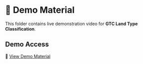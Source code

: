 # 🎥 Demo Material

This folder contains live demonstration video for **GTC Land Type Classification**.

## Demo Access
🔗 [View Demo Material](https://drive.google.com/drive/folders/1Dx3kBqjM9yutm923Ibp-ztK06b5k2kP-?usp=sharing)

